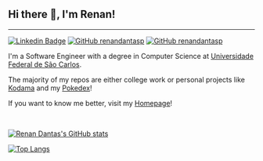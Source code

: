 ## Hi there 👋, I'm Renan!
---
[![Linkedin Badge](https://img.shields.io/badge/-renandnt-0e76a8?style=flat-square&logo=Linkedin&logoColor=white)](https://linkedin.com/in/renandnt)
[![GitHub renandantasp](https://img.shields.io/badge/-renandantasp-b84d4b?style=flat-square&logo=Gmail&logoColor=white)](mailto:renandantasp@gmail.com)
[![GitHub renandantasp](https://img.shields.io/badge/-renandantasp-000000?style=flat-square&logo=Github&logoColor=white)](https://github.com/renandantasp)

I'm a Software Engineer with a degree in Computer Science at [Universidade Federal de São Carlos](https://www2.ufscar.br/).

The majority of my repos are either college work or personal projects like [Kodama](https://github.com/renandantasp/Kodama) and my [Pokedex](https://github.com/renandantasp/pokedex)!

If you want to know me better, visit my [Homepage](https://renandantas.xyz)!

<br>

[![Renan Dantas's GitHub stats](https://github-readme-stats.vercel.app/api?username=renandantasp&show_icons=true&theme=dracula)](https://github.com/renandantasp/github-readme-stats)

[![Top Langs](https://github-readme-stats.vercel.app/api/top-langs/?username=renandantasp&layout=compact&theme=dracula&hide=jupyter%20notebook,java)](https://github.com/anuraghazra/github-readme-stats)


